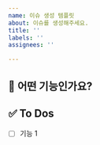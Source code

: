 ```yaml
---
name: 이슈 생성 템플릿
about: 이슈를 생성해주세요.
title: ''
labels: ''
assignees: ''

---
```


## 🌈 어떤 기능인가요?


## ✅ To Dos
- [ ] 기능 1

